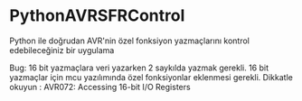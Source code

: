 # PythonAVRSFRControl
Python ile doğrudan AVR'nin özel fonksiyon yazmaçlarını kontrol edebileceğiniz bir uygulama


Bug: 16 bit yazmaçlara veri yazarken 2 saykılda yazmak gerekli. 16 bit yazmaçlar için mcu yazılımında özel fonksiyonlar eklenmesi gerekli. 
Dikkatle okuyun : AVR072: Accessing 16-bit I/O Registers
